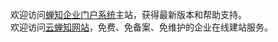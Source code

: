 欢迎访问<a href='http://www.chanzhi.org' target='_blank'>蝉知企业门户系统</a>主站，获得最新版本和帮助支持。<br />
欢迎访问<a href='http://www.chanzhi.net' target='_blank'>云蝉知网站</a>，免费、免备案、免维护的企业在线建站服务。

